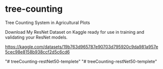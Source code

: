 # tree-counting
Tree Counting System in Agricultural Plots

Download My ResNet Dataset on Kaggle
ready for use in training and validating your ResNet models.

https://kaggle.com/datasets/19b763d965787e90703d795920c9da981a957e5cec98e8158b938ccf2d5c6cd6

"# treeCounting-restNet50-templete" 
"# treeCounting-restNet50-templete" 
